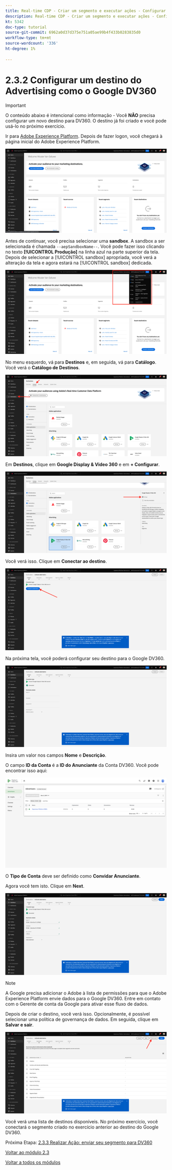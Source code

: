 ```yaml
---
title: Real-time CDP - Criar um segmento e executar ações - Configurar um destino do Advertising como o Google DV360
description: Real-time CDP - Criar um segmento e executar ações - Configurar um destino do Advertising como o Google DV360
kt: 5342
doc-type: tutorial
source-git-commit: 6962a0d37d375e751a05ae99b4f433b0283835d0
workflow-type: tm+mt
source-wordcount: '336'
ht-degree: 1%

---
```


# 2.3.2 Configurar um destino do Advertising como o Google DV360

>[!IMPORTANT]
>
>O conteúdo abaixo é intencional como informação - Você **NÃO** precisa configurar um novo destino para DV360. O destino já foi criado e você pode usá-lo no próximo exercício.

Ir para [Adobe Experience Platform](https://experience.adobe.com/platform). Depois de fazer logon, você chegará à página inicial do Adobe Experience Platform.

![Assimilação de dados](./../../../modules/datacollection/module1.2/images/home.png)

Antes de continuar, você precisa selecionar uma **sandbox**. A sandbox a ser selecionada é chamada ``--aepSandboxName--``. Você pode fazer isso clicando no texto **[!UICONTROL Produção]** na linha azul na parte superior da tela. Depois de selecionar a [!UICONTROL sandbox] apropriada, você verá a alteração da tela e agora estará na [!UICONTROL sandbox] dedicada.

![Assimilação de dados](./../../../modules/datacollection/module1.2/images/sb1.png)

No menu esquerdo, vá para **Destinos** e, em seguida, vá para **Catálogo**. Você verá o **Catálogo de Destinos**.

![RTCDP](./images/rtcdp.png)

Em **Destinos**, clique em **Google Display &amp; Video 360** e em **+ Configurar**.

![RTCDP](./images/rtcdpgoogle.png)

Você verá isso. Clique em **Conectar ao destino**.

![RTCDP](./images/rtcdpgooglecreate1.png)

Na próxima tela, você poderá configurar seu destino para o Google DV360.

![RTCDP](./images/rtcdpgooglecreatedest.png)

Insira um valor nos campos **Nome** e **Descrição**.

O campo **ID da Conta** é a **ID do Anunciante** da Conta DV360. Você pode encontrar isso aqui:

![RTCDP](./images/rtcdpgoogledv360advid.png)

O **Tipo de Conta** deve ser definido como **Convidar Anunciante**.

Agora você tem isto. Clique em **Next**.

![RTCDP](./images/rtcdpgoogldv360new.png)

>[!NOTE]
>
>A Google precisa adicionar o Adobe à lista de permissões para que o Adobe Experience Platform envie dados para o Google DV360. Entre em contato com o Gerente de conta da Google para ativar esse fluxo de dados.

Depois de criar o destino, você verá isso. Opcionalmente, é possível selecionar uma política de governança de dados. Em seguida, clique em **Salvar e sair**.

![RTCDP](./images/rtcdpcreatedest1.png)

Você verá uma lista de destinos disponíveis.
No próximo exercício, você conectará o segmento criado no exercício anterior ao destino do Google DV360.

Próxima Etapa: [2.3.3 Realizar Ação: enviar seu segmento para DV360](./ex3.md)

[Voltar ao módulo 2.3](./real-time-cdp-build-a-segment-take-action.md)

[Voltar a todos os módulos](../../../overview.md)
